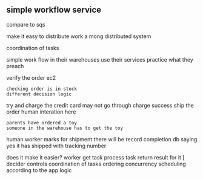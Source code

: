 simple workflow service 
------------------------------

compare to sqs 

make it easy to distribute work a mong distributed system

coordination of tasks 

simple work flow in their warehouses 
use their services 
practice what they preach 

verify the order 
    ec2 

    checking order is in stock 
    different decision logic 

try and charge the credit card 
    may not go through 
    charge success
        ship the order 
        human interation here 

    parents have ordered a toy 
    someone in the warehouse has to get the toy

human worker marks for shipment 
    there will be record completion 
    db saying yes it has shipped with tracking number 

does it make it easier?
    worker 
        get task
        process task 
        return result for it [
    decider 
        controls  coordination of tasks
        ordering concurrency scheduling according to the app logic 

